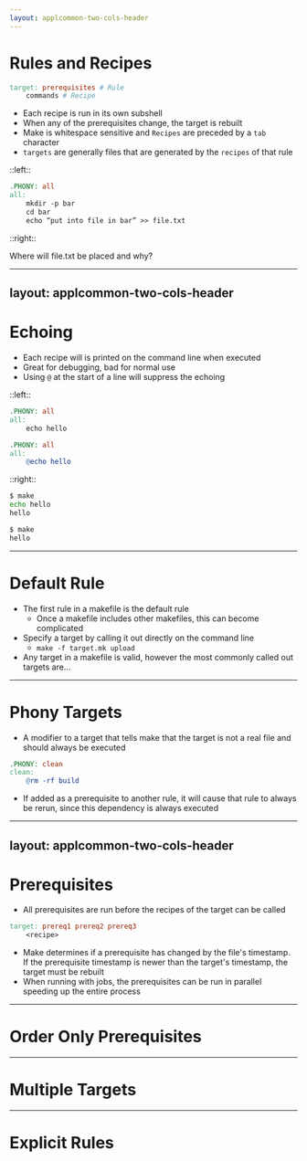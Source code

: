 ```yaml
---
layout: applcommon-two-cols-header
---
```


# Rules and Recipes

```makefile
target: prerequisites # Rule
	commands # Recipe
```

- Each recipe is run in its own subshell
- When any of the prerequisites change, the target is rebuilt
- Make is whitespace sensitive and `Recipes` are preceded by a `tab` character
- `targets` are generally files that are generated by the `recipes` of that rule

::left::
```makefile
.PHONY: all
all:
	mkdir -p bar
	cd bar
	echo “put into file in bar” >> file.txt
```

::right::

Where will file.txt be placed and why?

<!--
Turning on render whitespace in VS Code by using `ctrl + shift + p` and `View: Toggle Render Whitespace`

Tabs look like a little arrow and it is almost impossible to work on Makefiles without rendering the whitespace.
-->

---
layout: applcommon-two-cols-header
---
# Echoing
- Each recipe will is printed on the command line when executed
- Great for debugging, bad for normal use
- Using `@` at the start of a line will suppress the echoing


::left::
```makefile
.PHONY: all
all:
	echo hello
```

```makefile
.PHONY: all
all:
	@echo hello
```

::right::
```bash
$ make
echo hello
hello
```

```bash
$ make
hello
```

<!--
Need to mention global silence after variables
-->

---

# Default Rule

- The first rule in a makefile is the default rule
  - Once a makefile includes other makefiles, this can become complicated
- Specify a target by calling it out directly on the command line
  - `make -f target.mk upload`
- Any target in a makefile is valid, however the most commonly called out targets are...

---

# Phony Targets

- A modifier to a target that tells make that the target is not a real file and should always be executed

```makefile
.PHONY: clean
clean:
	@rm -rf build
```
- If added as a prerequisite to another rule, it will cause that rule to always be rerun, since this dependency is always executed

---
layout: applcommon-two-cols-header
---

# Prerequisites

- All prerequisites are run before the recipes of the target can be called

```makefile
target: prereq1 prereq2 prereq3
	<recipe>
```

- Make determines if a prerequisite has changed by the file's timestamp. If the prerequisite timestamp is newer than the target's timestamp, the target must be rebuilt
- When running with jobs, the prerequisites can be run in parallel speeding up the entire process

<!--
Don't forget taht phony targets are always marked as needing to be rebuilt

When making the prerequisites its important to think about what a target is truly dependent on. Putting extra or unneeded prerequisites can make the job take extra time that wastes everyone's time.
 -->
---

# Order Only Prerequisites

---

# Multiple Targets

---

# Explicit Rules
